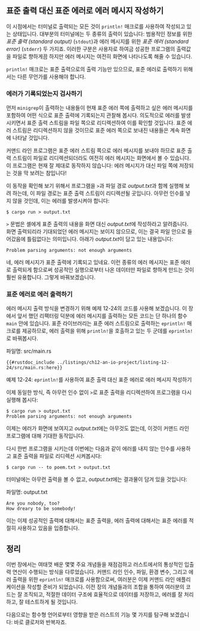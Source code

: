 ## 표준 출력 대신 표준 에러로 에러 메시지 작성하기

이 시점에서는 터미널로 출력되는 모든 것이 `println!` 매크로를 사용하여
작성되고 있는 상태입니다. 대부분의 터미널에는 두 종류의 출력이 있습니다:
범용적인 정보를 위한 *표준 출력 (standard output)* (`stdout`)과
에러 메시지를 위한 *표준 에러 (standard error)* (`stderr`) 두 가지죠.
이러한 구분은 사용자로 하여금 성공한 프로그램의 출력값을 파일로 향하게끔
하지만 에러 메시지는 여전히 화면에 나타나도록 해줄 수 있습니다.

`println!` 매크로는 표준 출력으로의 출력 기능만 있으므로, 표준 에러로
출력하기 위해서는 다른 무언가를 사용해야 합니다.

### 에러가 기록되었는지 검사하기

먼저 `minigrep`이 출력하는 내용들이 현재 표준 에러 쪽에 출력하고
싶은 에러 메시지를 포함하여 어떤 식으로 표준 출력에 기록되는지
관찰해 봅시다. 의도적으로 에러를 발생시키면서 표준 출력 스트림을
파일 쪽으로 리디렉션하여 이를 확인할 것입니다. 표준 에러 스트림은
리디렉션하지 않을 것이므로 표준 에러 쪽으로 보내진 내용들은 계속
화면에 나타날 것입니다.

커맨드 라인 프로그램은 표준 에러 스트림 쪽으로 에러 메시지를 보내야
하므로 표준 출력 스트림이 파일로 리디렉션되더라도 여전히 에러 메시지는
화면에서 볼 수 있습니다. 이 프로그램은 현재 잘 제대로 동작하지 않습니다:
에러 메시지가 대신 파일 쪽에 저장되는 것을 막 보려는 참입니다!

이 동작을 확인해 보기 위해서 프로그램을 `>`과 파일 경로 *output.txt*과 함께
실행해 보려 하는데, 이 파일 경로는 표준 출력 스트림이 리디렉션될 곳입니다.
아무런 인수를 넣지 않을 것인데, 이는 에러를 발생시켜야 합니다:

```console
$ cargo run > output.txt
```

`>` 문법은 셸에게 표준 출력의 내용을 화면 대신 *output.txt*에
작성하라고 알려줍니다. 화면 출력되리라 기대되었던 에러 메시지는
보이지 않으므로, 이는 결국 파일 안으로 들어갔음에 틀림없다는
의미입니다. 아래가 *output.txt*이 담고 있는 내용입니다:

```text
Problem parsing arguments: not enough arguments
```

네, 에러 메시지가 표준 출력에 기록되고 있네요. 이런 종류의 에러
메시지는 표준 에러로 출력되게 함으로써 성공적인 실행으로부터 나온 데이터만
파일로 향하게 만드는 것이 훨씬 유용합니다. 그렇게 바꿔보겠습니다.

### 표준 에러로 에러 출력하기

에러 메시지 출력 방식을 변경하기 위해 예제 12-24의 코드를 사용해
보겠습니다. 이 장에서 앞서 했던 리팩터링 덕분에 에러 메시지를 출력하는
모든 코드는 단 하나의 함수 `main` 안에 있습니다. 표준 라이브러리는
표준 에러 스트림으로 출력하는 `eprintln!` 매크로를 제공하므로, 에러
출력을 위해 `println!`을 호출하고 있는 두 군데를 `eprintln!`로
바꿔봅시다.

<span class="filename">파일명: src/main.rs</span>

```rust,ignore
{{#rustdoc_include ../listings/ch12-an-io-project/listing-12-24/src/main.rs:here}}
```

<span class="caption">예제 12-24: `eprintln!`를 사용하여 표준 출력 대신
표준 에러로 에러 메시지 작성하기</span>

이제 동일한 방식, 즉 아무런 인수 없이 `>`로 표준 출력을 리디렉션하여
프로그램을 다시 실행해 봅시다:

```console
$ cargo run > output.txt
Problem parsing arguments: not enough arguments
```

이제는 에러가 화면에 보여지고  *output.txt*에는 아무것도 없는데,
이것이 커맨드 라인 프로그램에 대해 기대한 동작입니다.

다시 한번 프로그램을 시키는데 이번에는 다음과 같이 에러를 내지 않는 인수를
사용하고 표준 출력을 파일로 리디렉션 시켜봅시다:

```console
$ cargo run -- to poem.txt > output.txt
```

터미널에는 아무런 출력을 볼 수 없고, *output.txt*에는 결과물이
담겨 있을 것입니다:

<span class="filename">파일명: output.txt</span>

```text
Are you nobody, too?
How dreary to be somebody!
```

이는 이제 성공적인 출력에 대해서는 표준 출력을, 에러 출력에 대해서는
표준 에러를 적절히 사용하고 있음을 입증합니다.

## 정리

이번 장에서는 여태껏 배운 몇몇 주요 개념들을 재점검하고 러스트에서의
통상적인 입출력 연산이 수행되는 방식을 다루었습니다. 커맨드 라인 인수, 파일,
환경 변수, 그리고 에러 출력을 위한 `eprintln!` 매크로를 사용함으로써,
여러분은 이제 커맨드 라인 애플리케이션을 작성할 준비가 되었습니다.
이전 장의 개념들과의 조합을 통하여 여러분의 코드는 잘 조직되고,
적절한 데이터 구조에 효율적으로 데이터를 저장하고, 에러를 잘
처리하고, 잘 테스트하게 될 것입니다.

다음으로는 함수형 언어로부터 영향을 받은 러스트의 기능 몇 가지를 탐구해
보겠습니다: 바로 클로저와 반복자죠.
